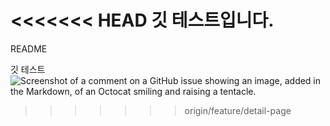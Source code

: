 <<<<<<< HEAD
깃 테스트입니다.
=======
README

깃 테스트
![Screenshot of a comment on a GitHub issue showing an image, added in the Markdown, of an Octocat smiling and raising a tentacle.](https://myoctocat.com/assets/images/base-octocat.svg)
>>>>>>> origin/feature/detail-page
